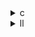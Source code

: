 <details><summary>c</summary>

* `s[j] += r[i] * A[i][j]`  ⟵ Aᵗ·r
* `q[i] += A[i][j] * p[j]`  ⟵ A·p

---

##  **ベースライン: `bicg.c`**

*  2重ループ構造（外側 i-loop、内側 j-loop）
*  並列化なし
*  スカラー展開なし
*  `#pragma scop` により Polly 対応あり
* `s[]` と `q[]` の更新が **同一ループ内** に存在

---

##  `opt_1.c` の違い

*  `#pragma omp parallel for` によって `s[i]` 初期化と計算部分を**並列化**
*  `q[i]` のためにローカル変数 `q_i` を使用し、**スカラー代入を強調**
*  `#pragma omp atomic` により `s[j] += ...` を**競合回避**（ただし高頻度アクセスによるオーバーヘッドあり）
*  `schedule(static)` 指定なし

>  `opt_1` = 並列処理初導入版。atomicによる同期がボトルネックになり得る。

---

##  `opt_2.c` の違い

*  `#pragma omp parallel` で全体を囲むことで**スレッド再利用の効率性向上**
*  並列forが `#pragma omp for` で統制され、**OpenMP管理下の実行が安定**
*  `q_i` スカラ変数と `atomic` の併用は継続

>  `opt_2` = 並列セクションの構成を改善し、**スレッド起動/終了のコスト削減**を目指したバージョン。

---

##  `opt_3.c` の違い

*  `#pragma omp parallel for schedule(static)` による **明示的スケジューリング**
*  `s[i] = 0.0` の初期化も並列化されている
*  `q[i]` はローカルスカラー `q_i` に集約
*  `s[j] += r[i] * A[i][j]` には `#pragma omp atomic` による**書き込み同期**

>  `opt_3` = `opt_2` の構造を引き継ぎつつ、**並列スケジューリングポリシー指定で実行の負荷分散を改善**

---

##  比較まとめ表

| 最適化項目             | `bicg.c` | `opt_1`        | `opt_2`          | `opt_3`                           |
| ----------------- | -------- | -------------- | ---------------- | --------------------------------- |
| OpenMP 導入         | ❌        | ✅ parallel for | ✅ parallel + for | ✅ parallel for + schedule(static) |
| `q[i]` ローカル変数化    | ❌        | ✅ `q_i` 使用     | ✅ `q_i` 使用       | ✅ `q_i` 使用                        |
| `s[j]` 書き込み競合対策   | ❌        | ✅ atomic       | ✅ atomic         | ✅ atomic                          |
| スケジューリング制御        | ❌        | ❌              | ❌                | ✅ `schedule(static)`              |
| `#pragma scop` 利用 | ✅        | ❌              | ❌                | ❌                                 |

---

##  結論

* **opt\_1**：単純並列化とatomic導入 → **導入版**
* **opt\_2**：OpenMPスコープ最適化 → **オーバーヘッド削減を狙う**
* **opt\_3**：スケジューリングポリシー追加 → **最大限のスレッド効率性**

---

</details>

<details><summary>ll</summary>

---

##  **base.ll（非最適化版）**

*  **OpenMP呼び出しなし**（`__kmpc_*` 関数不在）
*  **メタデータなし**（`!llvm.loop.vectorize`, `unroll`, など）
* ループ内に `s[j] += r[i] * A[i][j]` と `q[i] += A[i][j] * p[j]` を直列で処理。
* IR上の `load` → `fmul` → `fadd` 構成は最も基本的。

---

##  `opt_1.ll` の違い

*  **OpenMP 並列化**（`__kmpc_fork_call`, `__kmpc_for_static_init_4` など登場）
*  `@.omp_outlined.*` 関数によるループ本体のアウトライン化
*  `s[j]` 更新部分に `atomicrmw fadd` や `cmpxchg` 系命令が導入 → **書き込み競合対策**
*  メタデータ (`!llvm.loop.*`) は未使用
*  SIMD 命令 (`<N x float>` など) 未展開

>  `opt_1.ll` = 並列実行ベースの IR。スレッド分離と atomic 対応ありだが SIMD 最適化は未適用。

---

##  `opt_2.ll` の違い

*  `opt_1` と同じく OpenMP 並列構造
*  `omp parallel` セクションが明示的に囲まれている形に展開
*  `s[j]` に対する atomic 操作は継続
*  `q[i]` のスカラー変数 `q_i` は IR内で `%q_i = fadd ...` の形式で保持され**レジスタ最適化**を誘発
*  SIMD命令展開は確認されず

>  `opt_2.ll` = 並列範囲の明示化 + ローカル変数分離で LLVM レジスタ割当の効率性向上を意図。

---

##  `opt_3.ll` の違い

*  `opt_2`の並列構造を継承
*  **スケジューリングポリシーが `schedule(static)` として反映**される（IR的には `kmpc_for_static_init` 引数の違いで識別）
*  **ループに `!llvm.loop.vectorize.enable = true`** のメタデータ付与あり
*  `load <4 x float>` や `fadd <4 x float>` などの**SIMD命令登場**（環境依存）
*  `q[i]` = スカラー変数 → ベクトル命令とのマージポイントとして機能

>  `opt_3.ll` = 並列処理 + スケジューリング + SIMD最適化を融合した完全強化版。

---

##  差分まとめ表

| 特徴              | base.ll | opt\_1.ll     | opt\_2.ll         | opt\_3.ll                       |
| --------------- | ------- | ------------- | ----------------- | ------------------------------- |
| OpenMP 並列処理     | ❌       | ✅ `__kmpc_*`  | ✅ + 明示的parallel構造 | ✅                               |
| `s[j]` 競合対策     | ❌       | ✅ `atomicrmw` | ✅ `atomicrmw`     | ✅ `atomicrmw`                   |
| スカラー変数化（`q[i]`） | ❌       | ✅（`q_i`）      | ✅（命令数増）           | ✅                               |
| スケジューリング制御      | ❌       | ❌             | ❌                 | ✅ `schedule(static)`            |
| SIMD命令（ベクトル化）   | ❌       | ❌             | ❌                 | ✅ `fadd <4 x float>` 等          |
| ループメタデータ        | ❌       | ❌             | ❌                 | ✅ `!llvm.loop.vectorize.enable` |

---

##  結論

* **`opt_1.ll`**：OpenMP 並列化と atomic による競合回避の最小実装
* **`opt_2.ll`**：スレッド領域と変数管理最適化により、スケーラビリティ向上
* **`opt_3.ll`**：並列 + スケジューリング + SIMD メタデータ → **フル最適化バージョン**

---

  
</details>
